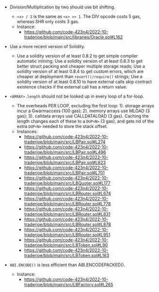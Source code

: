 - Division/Multiplication by two should use bit shifting.
	- `<x> / 2` is the same as `<x> >> 1`. The DIV opcode costs 5 gas, whereas SHR only costs 3 gas.
	- Instance:
		- https://github.com/code-423n4/2022-10-traderjoe/blob/main/src/libraries/Oracle.sol#L162

- Use a more recent version of Solidity.
	- Use a solidity version of at least 0.8.2 to get simple compiler automatic inlining; Use a solidity version of at least 0.8.3 to get better struct packing and cheaper multiple storage reads; Use a solidity version of at least 0.8.4 to get custom errors, which are cheaper at deployment than `revert()/require()` strings; Use a solidity version of at least 0.8.10 to have external calls skip contract existence checks if the external call has a return value.


- `<ARRAY>.length` should not be looked up in every loop of a for-loop.
	-  The overheads PER LOOP, excluding the first loop: 1). storage arrays incur a Gwarmaccess (100 gas); 2). memory arrays use MLOAD (3 gas); 3). calldata arrays use CALLDATALOAD (3 gas). Caching the length changes each of these to a `DUP<N>` (3 gas), and gets rid of the extra `DUP<N>` needed to store the stack offset.
	- Instances:
		- https://github.com/code-423n4/2022-10-traderjoe/blob/main/src/LBPair.sol#L274
		- https://github.com/code-423n4/2022-10-traderjoe/blob/main/src/LBPair.sol#L496
		- https://github.com/code-423n4/2022-10-traderjoe/blob/main/src/LBPair.sol#L623
		- https://github.com/code-423n4/2022-10-traderjoe/blob/main/src/LBPair.sol#L701
		- https://github.com/code-423n4/2022-10-traderjoe/blob/main/src/LBQuoter.sol#L177
		- https://github.com/code-423n4/2022-10-traderjoe/blob/main/src/LBRouter.sol#L674
		- https://github.com/code-423n4/2022-10-traderjoe/blob/main/src/LBRouter.sol#L778
		- https://github.com/code-423n4/2022-10-traderjoe/blob/main/src/LBRouter.sol#L831
		- https://github.com/code-423n4/2022-10-traderjoe/blob/main/src/LBRouter.sol#L878
		- https://github.com/code-423n4/2022-10-traderjoe/blob/main/src/LBRouter.sol#L951
		- https://github.com/code-423n4/2022-10-traderjoe/blob/main/src/LBToken.sol#L90
		- https://github.com/code-423n4/2022-10-traderjoe/blob/main/src/LBToken.sol#L163

- `ABI.ENCODE()` is less efficient than ABI.ENCODEPACKED().
	- Instance:
		- https://github.com/code-423n4/2022-10-traderjoe/blob/main/src/LBFactory.sol#L265


